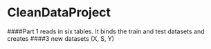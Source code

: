 CleanDataProject
================

####Part 1 reads in six tables. It binds the train and test datasets and creates
####3 new datasets (X, S, Y)
